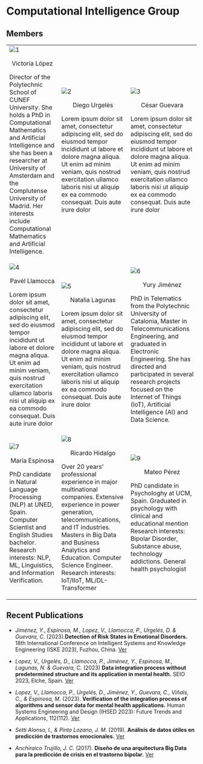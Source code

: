 # Computational Intelligence Group

## Members

<table style="padding:0px">
  <tr>
    <td>
      <img src="/computational_intelligence/assets/img/Victoria-foto.jpg"  alt="1">
      <p class="name" style="text-align:center">Victoria López</p>
      <p class="bio">
      Director of the Polytechnic School of CUNEF University. She holds a PhD in Computational Mathematics and Artificial Intelligence and she has been a researcher at University of Amsterdam and the Complutense University of Madrid. Her interests include Computational Mathematics and Artificial Intelligence.
      
</p>
    </td>
      <td>
        <img src="/computational_intelligence/assets/img/userstock.jpeg"  alt="2">
        <p class="name" style="text-align:center">Diego Urgelés</p>
           <p class="bio"> Lorem ipsum dolor sit amet, consectetur adipiscing elit, sed do eiusmod tempor incididunt ut labore et dolore magna aliqua. Ut enim ad minim veniam, quis nostrud exercitation ullamco laboris nisi ut aliquip ex ea commodo consequat. Duis aute irure dolor 
</p>
    </td>
    <td>        
      <img src="/computational_intelligence/assets/img/Cesar.jpg"  alt="3">
      <p class="name" style="text-align:center">César Guevara</p>
         <p class="bio">Lorem ipsum dolor sit amet, consectetur adipiscing elit, sed do eiusmod tempor incididunt ut labore et dolore magna aliqua. Ut enim ad minim veniam, quis nostrud exercitation ullamco laboris nisi ut aliquip ex ea commodo consequat. Duis aute irure dolor
 </p>
    </td></tr> 
  <tr>
    <td>
      <img src="/computational_intelligence/assets/img/userstock.jpeg"  alt="4">
      <p class="name" style="text-align:center">Pavél Llamocca</p>
         <p class="bio"> Lorem ipsum dolor sit amet, consectetur adipiscing elit, sed do eiusmod tempor incididunt ut labore et dolore magna aliqua. Ut enim ad minim veniam, quis nostrud exercitation ullamco laboris nisi ut aliquip ex ea commodo consequat. Duis aute irure dolor
</p>
    </td>
    <td>
      <img src="/computational_intelligence/assets/img/userstock.jpeg"  alt="5">
      <p class="name" style="text-align:center">Natalia Lagunas</p>
         <p class="bio"> Lorem ipsum dolor sit amet, consectetur adipiscing elit, sed do eiusmod tempor incididunt ut labore et dolore magna aliqua. Ut enim ad minim veniam, quis nostrud exercitation ullamco laboris nisi ut aliquip ex ea commodo consequat. Duis aute irure dolor 
 </p>
    </td>
    <td>
      <img src="/computational_intelligence/assets/img/yury.jpg"  alt="6">
      <p class="name" style="text-align:center">Yury Jiménez</p>
         <p class="bio"> PhD in Telematics from the Polytechnic University of Catalonia, Master in Telecommunications Engineering, and graduated in Electronic Engineering. She has directed and participated in several research projects focused on the Internet of Things (IoT), Artificial Intelligence (AI) and Data Science.</p>
    </td></tr>
  <tr>
    <td>
        <img src="/computational_intelligence/assets/img/María.jpg"  alt="7">
        <p class="name" style="text-align:center">María Espinosa</p>   
        <p class="bio"> PhD candidate in Natural Language Processing (NLP) at UNED, Spain. Computer Scientist and English Studies bachelor. Research interests: NLP, ML, Linguistics, and Information Verification. </p>
    
  </td>
    <td>
      <img src="/computational_intelligence/assets/img/Ricardo.jpg"  alt="8" >
      <p class="name" style="text-align:center">Ricardo Hidalgo</p>
       <p class="bio">Over 20 years' professional experience in major multinational companies. Extensive experience in power generation, telecommunications, and IT industries.
Masters in Big Data and Business Analytics and Education. Computer Science Engineer. 
Research interests: IoT/IIoT, ML/DL-Transformer  </p>
    
  </td>
    <td>
      <img src="/computational_intelligence/assets/img/Mat.jpg"  alt="9" >
      <p class="name" style="text-align:center">Mateo Pérez </p>
      <p class="bio"> PhD candidate in Psychologhy at UCM, Spain.
Graduated in psychology with clinical and educational mention
Research interests: Bipolar Disorder, Substance abuse, technology addictions.
General health psychologist </p>
    </td>
  </tr>
</table>

## Recent Publications

- *Jiménez, Y., Espinosa, M., Lopez, V., Llamocca, P., Urgelés, D. & Guevara, C.* (2023).**Detection of Risk States in Emotional Disorders.** 18th International Conference on Intelligent Systems and Knowledge Engineering (ISKE 2023), Fuzhou, China.
[Ver](https://cunefedu-my.sharepoint.com/:b:/g/personal/victoria_lopez_cunef_edu/EZZx1TbPBSJDrfYPcU00QoUB2jTArZoI_2vl70rhwyEIDw?e=NaCHUV)

- *Lopez, V., Urgelés, D., Llamocca, P., Jiménez, Y., Espinosa, M., Lagunas, N. & Guevara, C.* (2023) **Data integration process without predetermined structure and its application in mental health.** SEIO 2023, Elche, Spain.
[Ver](https://cunefedu-my.sharepoint.com/:b:/g/personal/victoria_lopez_cunef_edu/EUrFcTUvX5RBqbjtuvXpQk0Bc9EzwaJ9yNqiCv1JKVMHIA?e=BO4wgk)

- *Lopez, V., Llamocca, P., Urgelés, D., Jiménez, Y., Guevara, C., Viñals, C., & Espinosa, M.* (2023). **Verification of the integration process of algorithms and sensor data for mental health applications.** Human Systems Engineering and Design (IHSED 2023): Future Trends and Applications, 112(112).
[Ver](https://cunefedu-my.sharepoint.com/:b:/g/personal/victoria_lopez_cunef_edu/EfGj2pciGetPvmW7Imbzn4gBwd53WoqiN9TPO96nRCDZTQ?e=5APnMo)

- *Setti Alonso, I., & Pinto Lozano, J. M.* (2019). **Análisis de datos útiles en predicción de trastornos emocionales.**
[Ver](https://docta.ucm.es/rest/api/core/bitstreams/edd9a587-a734-49dc-9bd9-a86402e6f022/content)

- *Anchiraico Trujillo, J. C.* (2017). **Diseño de una arquitectura Big Data para la predicción de crisis en el trastorno bipolar.**
[Ver](https://docta.ucm.es/rest/api/core/bitstreams/edd9a587-a734-49dc-9bd9-a86402e6f022/content)

